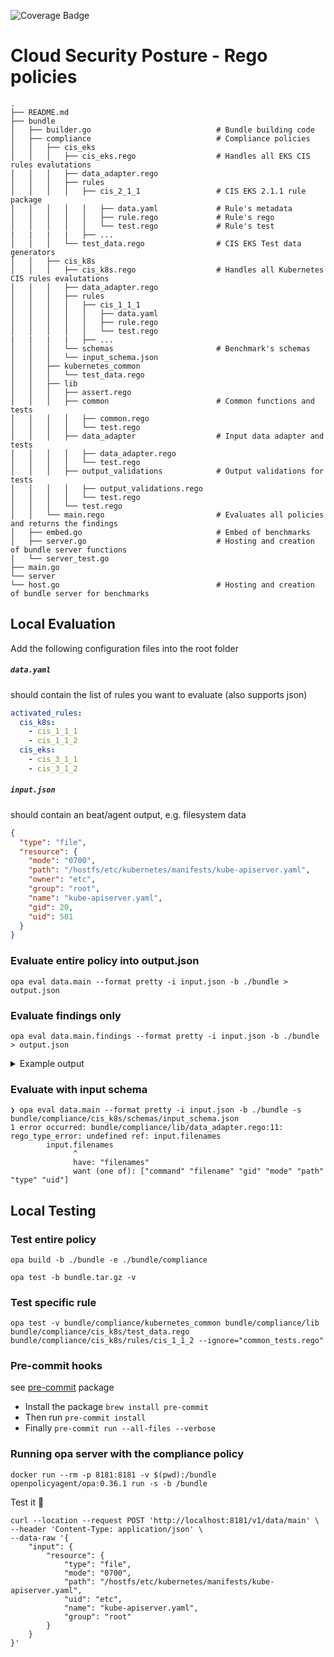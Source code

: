 ![Coverage Badge](https://img.shields.io/endpoint?url=https://gist.githubusercontent.com/oren-zohar/a7160df46e48dff45b24096de9302d38/raw/csp-security-policies_coverage.json)

# Cloud Security Posture - Rego policies

    .
    ├── README.md
    ├── bundle
    │   ├── builder.go                            # Bundle building code
    │   ├── compliance                            # Compliance policies
    │   │   ├── cis_eks
    │   │   │   ├── cis_eks.rego                  # Handles all EKS CIS rules evalutations
    │   │   │   ├── data_adapter.rego
    │   │   │   ├── rules
    │   │   │   │   ├── cis_2_1_1                 # CIS EKS 2.1.1 rule package
    │   │   │   │   │   ├── data.yaml             # Rule's metadata
    │   │   │   │   │   ├── rule.rego             # Rule's rego
    │   │   │   │   │   └── test.rego             # Rule's test
    |   |   |   |   ├── ...
    │   │   │   └── test_data.rego                # CIS EKS Test data generators
    │   │   ├── cis_k8s
    │   │   │   ├── cis_k8s.rego                  # Handles all Kubernetes CIS rules evalutations
    │   │   │   ├── data_adapter.rego
    │   │   │   ├── rules
    │   │   │   │   ├── cis_1_1_1
    │   │   │   │   │   ├── data.yaml
    │   │   │   │   │   ├── rule.rego
    │   │   │   │   │   └── test.rego
    |   |   |   |   ├── ...
    │   │   │   └── schemas                       # Benchmark's schemas
    │   │   │   └── input_schema.json
    │   │   ├── kubernetes_common
    │   │   │   └── test_data.rego
    │   │   ├── lib
    │   │   │   ├── assert.rego
    │   │   │   ├── common                        # Common functions and tests
    │   │   │   │   ├── common.rego
    │   │   │   │   └── test.rego
    │   │   │   ├── data_adapter                  # Input data adapter and tests
    │   │   │   │   ├── data_adapter.rego
    │   │   │   │   └── test.rego
    │   │   │   ├── output_validations            # Output validations for tests
    │   │   │   │   ├── output_validations.rego
    │   │   │   │   └── test.rego
    │   │   │   └── test.rego
    │   │   └── main.rego                         # Evaluates all policies and returns the findings
    │   ├── embed.go                              # Embed of benchmarks
    │   ├── server.go                             # Hosting and creation of bundle server functions
    │   └── server_test.go
    ├── main.go
    └── server
    └── host.go                                   # Hosting and creation of bundle server for benchmarks

## Local Evaluation

Add the following configuration files into the root folder

##### `data.yaml`

should contain the list of rules you want to evaluate (also supports json)

```yaml
activated_rules:
  cis_k8s:
    - cis_1_1_1
    - cis_1_1_2
  cis_eks:
    - cis_3_1_1
    - cis_3_1_2
```

##### `input.json`

should contain an beat/agent output, e.g. filesystem data

```json
{
  "type": "file",
  "resource": {
    "mode": "0700",
    "path": "/hostfs/etc/kubernetes/manifests/kube-apiserver.yaml",
    "owner": "etc",
    "group": "root",
    "name": "kube-apiserver.yaml",
    "gid": 20,
    "uid": 501
  }
}
```

### Evaluate entire policy into output.json

```console
opa eval data.main --format pretty -i input.json -b ./bundle > output.json
```

### Evaluate findings only

```console
opa eval data.main.findings --format pretty -i input.json -b ./bundle > output.json
```

<details>
<summary>Example output</summary>

````json
{
  "findings": [
    {
      "result": {
        "evaluation": "failed",
        "expected": {
          "filemode": "0644"
        },
        "evidence": {
          "filemode": "0700"
        }
      },
      "rule": {
        "id": "59b5a77b-b090-5630-9a33-73eb805b2d52",
        "name": "Ensure that the API server pod specification file permissions are set to 644 or more restrictive (Automated)",
        "profile_applicability": "* Level 1 - Master Node\n",
        "description": "Ensure that the API server pod specification file has permissions of `644` or more restrictive.\n",
        "rationale": "The API server pod specification file controls various parameters that set the behavior of the API server. You should restrict its file permissions to maintain the integrity of the file. The file should be writable by only the administrators on the system.\n",
        "audit": "Run the below command (based on the file location on your system) on the\nmaster node.\nFor example,\n```\nstat -c %a /etc/kubernetes/manifests/kube-apiserver.yaml\n```\nVerify that the permissions are `644` or more restrictive.\n",
        "remediation": "Run the below command (based on the file location on your system) on the\nmaster node.\nFor example,\n```\nchmod 644 /etc/kubernetes/manifests/kube-apiserver.yaml\n```\n",
        "impact": "None\n",
        "default_value": "By default, the `kube-apiserver.yaml` file has permissions of `640`.\n",
        "references": "1. [https://kubernetes.io/docs/admin/kube-apiserver/](https://kubernetes.io/docs/admin/kube-apiserver/)\n",
        "section": "Master Node Configuration Files",
        "version": 1,
        "tags": [
          "CIS",
          "Kubernetes",
          "CIS 1.1.1",
          "Master Node Configuration Files"
        ],
        "benchmark": {
          "name": "CIS Kubernetes V1.20",
          "version": "v1.0.0"
        }
      }
    },
    {
      "result": {
        "evaluation": "passed",
        "expected": {
          "group": "root",
          "owner": "root"
        },
        "evidence": {
          "group": "root",
          "owner": "root"
        }
      },
      "rule": {
        "id": "9f318d4d-2451-574a-99dc-838ed213f09b",
        "name": "Ensure that the API server pod specification file ownership is set toroot:root (Automated)",
        "profile_applicability": "* Level 1 - Master Node\n",
        "description": "Ensure that the API server pod specification file ownership is set to `root:root`.\n",
        "rationale": "The API server pod specification file controls various parameters that set the behavior of the API server. You should set its file ownership to maintain the integrity of the file. The file should be owned by `root:root`.\n",
        "audit": "Run the below command (based on the file location on your system) on the\nmaster node.\nFor example,\n```\nstat -c %U:%G /etc/kubernetes/manifests/kube-apiserver.yaml\n```\nVerify that the ownership is set to `root:root`.\n",
        "remediation": "Run the below command (based on the file location on your system) on the\nmaster node.\nFor example,\n```\nchown root:root /etc/kubernetes/manifests/kube-apiserver.yaml\n```\n",
        "impact": "None\n",
        "default_value": "By default, the `kube-apiserver.yaml` file ownership is set to `root:root`.\n",
        "references": "1. [https://kubernetes.io/docs/admin/kube-apiserver/](https://kubernetes.io/docs/admin/kube-apiserver/)\n",
        "section": "Master Node Configuration Files",
        "version": 1,
        "tags": [
          "CIS",
          "Kubernetes",
          "CIS 1.1.2",
          "Master Node Configuration Files"
        ],
        "benchmark": {
          "name": "CIS Kubernetes V1.20",
          "version": "v1.0.0"
        }
      }
    }
  ],
  "resource": {
    "name": "kube-apiserver.yaml",
    "group": "root",
    "mode": "0700",
    "path": "/hostfs/etc/kubernetes/manifests/kube-apiserver.yaml",
    "type": "file",
    "owner": "root",
    "uid": 501,
    "gid": 20
  }
}
````

</details>

### Evaluate with input schema

```console
❯ opa eval data.main --format pretty -i input.json -b ./bundle -s bundle/compliance/cis_k8s/schemas/input_schema.json
1 error occurred: bundle/compliance/lib/data_adapter.rego:11: rego_type_error: undefined ref: input.filenames
        input.filenames
              ^
              have: "filenames"
              want (one of): ["command" "filename" "gid" "mode" "path" "type" "uid"]

```

## Local Testing

### Test entire policy

```console
opa build -b ./bundle -e ./bundle/compliance
```

```console
opa test -b bundle.tar.gz -v
```

### Test specific rule

```console
opa test -v bundle/compliance/kubernetes_common bundle/compliance/lib bundle/compliance/cis_k8s/test_data.rego bundle/compliance/cis_k8s/rules/cis_1_1_2 --ignore="common_tests.rego"
```

### Pre-commit hooks

see [pre-commit](https://pre-commit.com/) package

- Install the package `brew install pre-commit`
- Then run `pre-commit install`
- Finally `pre-commit run --all-files --verbose`

### Running opa server with the compliance policy

```console
docker run --rm -p 8181:8181 -v $(pwd):/bundle openpolicyagent/opa:0.36.1 run -s -b /bundle
```

Test it 🚀

```curl
curl --location --request POST 'http://localhost:8181/v1/data/main' \
--header 'Content-Type: application/json' \
--data-raw '{
    "input": {
        "resource": {
            "type": "file",
            "mode": "0700",
            "path": "/hostfs/etc/kubernetes/manifests/kube-apiserver.yaml",
            "uid": "etc",
            "name": "kube-apiserver.yaml",
            "group": "root"
        }
    }
}'
```
